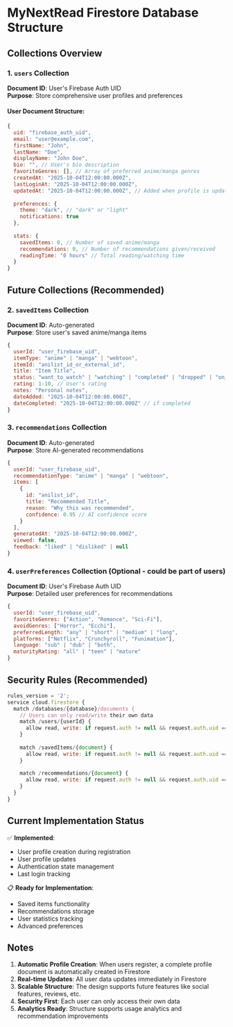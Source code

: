 # MyNextRead Firestore Database Structure

## Collections Overview

### 1. `users` Collection
**Document ID**: User's Firebase Auth UID  
**Purpose**: Store comprehensive user profiles and preferences

#### User Document Structure:
```javascript
{
  uid: "firebase_auth_uid",
  email: "user@example.com",
  firstName: "John",
  lastName: "Doe",
  displayName: "John Doe",
  bio: "", // User's bio description
  favoriteGenres: [], // Array of preferred anime/manga genres
  createdAt: "2025-10-04T12:00:00.000Z",
  lastLoginAt: "2025-10-04T12:00:00.000Z",
  updatedAt: "2025-10-04T12:00:00.000Z", // Added when profile is updated
  
  preferences: {
    theme: "dark", // "dark" or "light"
    notifications: true
  },
  
  stats: {
    savedItems: 0, // Number of saved anime/manga
    recommendations: 0, // Number of recommendations given/received
    readingTime: "0 hours" // Total reading/watching time
  }
}
```

## Future Collections (Recommended)

### 2. `savedItems` Collection
**Document ID**: Auto-generated  
**Purpose**: Store user's saved anime/manga items

```javascript
{
  userId: "user_firebase_uid",
  itemType: "anime" | "manga" | "webtoon",
  itemId: "anilist_id_or_external_id",
  title: "Item Title",
  status: "want_to_watch" | "watching" | "completed" | "dropped" | "on_hold",
  rating: 1-10, // User's rating
  notes: "Personal notes",
  dateAdded: "2025-10-04T12:00:00.000Z",
  dateCompleted: "2025-10-04T12:00:00.000Z" // if completed
}
```

### 3. `recommendations` Collection
**Document ID**: Auto-generated  
**Purpose**: Store AI-generated recommendations

```javascript
{
  userId: "user_firebase_uid",
  recommendationType: "anime" | "manga" | "webtoon",
  items: [
    {
      id: "anilist_id",
      title: "Recommended Title",
      reason: "Why this was recommended",
      confidence: 0.95 // AI confidence score
    }
  ],
  generatedAt: "2025-10-04T12:00:00.000Z",
  viewed: false,
  feedback: "liked" | "disliked" | null
}
```

### 4. `userPreferences` Collection (Optional - could be part of users)
**Document ID**: User's Firebase Auth UID  
**Purpose**: Detailed user preferences for recommendations

```javascript
{
  userId: "user_firebase_uid",
  favoriteGenres: ["Action", "Romance", "Sci-Fi"],
  avoidGenres: ["Horror", "Ecchi"],
  preferredLength: "any" | "short" | "medium" | "long",
  platforms: ["Netflix", "Crunchyroll", "Funimation"],
  language: "sub" | "dub" | "both",
  maturityRating: "all" | "teen" | "mature"
}
```

## Security Rules (Recommended)

```javascript
rules_version = '2';
service cloud.firestore {
  match /databases/{database}/documents {
    // Users can only read/write their own data
    match /users/{userId} {
      allow read, write: if request.auth != null && request.auth.uid == userId;
    }
    
    match /savedItems/{document} {
      allow read, write: if request.auth != null && request.auth.uid == resource.data.userId;
    }
    
    match /recommendations/{document} {
      allow read, write: if request.auth != null && request.auth.uid == resource.data.userId;
    }
  }
}
```

## Current Implementation Status

✅ **Implemented**: 
- User profile creation during registration
- User profile updates
- Authentication state management
- Last login tracking

📋 **Ready for Implementation**:
- Saved items functionality
- Recommendations storage
- User statistics tracking
- Advanced preferences

## Notes

1. **Automatic Profile Creation**: When users register, a complete profile document is automatically created in Firestore
2. **Real-time Updates**: All user data updates immediately in Firestore
3. **Scalable Structure**: The design supports future features like social features, reviews, etc.
4. **Security First**: Each user can only access their own data
5. **Analytics Ready**: Structure supports usage analytics and recommendation improvements